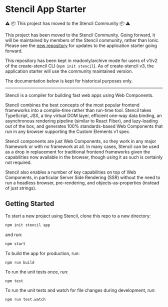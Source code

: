 # Stencil App Starter

:warning: :package: This project has moved to the Stencil Community :package: :warning:

This project has been moved to the Stencil Community.
Going forward, it will be maintained by members of the Stencil community, rather than Ionic.
Please see the [new repository](https://github.com/stencil-community/stencil-app-starter) for updates to the application starter going forward.

This repository has been kept in readonly/archive mode for users of v1/v2 of the create-stencil CLI (`npm init stencil`).
As of create-stencil v3, the application starter will use the community maintained version.

The documentation below is kept for historical purposes only.

---

Stencil is a compiler for building fast web apps using Web Components.

Stencil combines the best concepts of the most popular frontend frameworks into a compile-time rather than run-time tool.  Stencil takes TypeScript, JSX, a tiny virtual DOM layer, efficient one-way data binding, an asynchronous rendering pipeline (similar to React Fiber), and lazy-loading out of the box, and generates 100% standards-based Web Components that run in any browser supporting the Custom Elements v1 spec.

Stencil components are just Web Components, so they work in any major framework or with no framework at all. In many cases, Stencil can be used as a drop in replacement for traditional frontend frameworks given the capabilities now available in the browser, though using it as such is certainly not required.

Stencil also enables a number of key capabilities on top of Web Components, in particular Server Side Rendering (SSR) without the need to run a headless browser, pre-rendering, and objects-as-properties (instead of just strings).

## Getting Started

To start a new project using Stencil, clone this repo to a new directory:

```bash
npm init stencil app
```

and run:

```bash
npm start
```

To build the app for production, run:

```bash
npm run build
```

To run the unit tests once, run:

```
npm test
```

To run the unit tests and watch for file changes during development, run:

```
npm run test.watch
```
